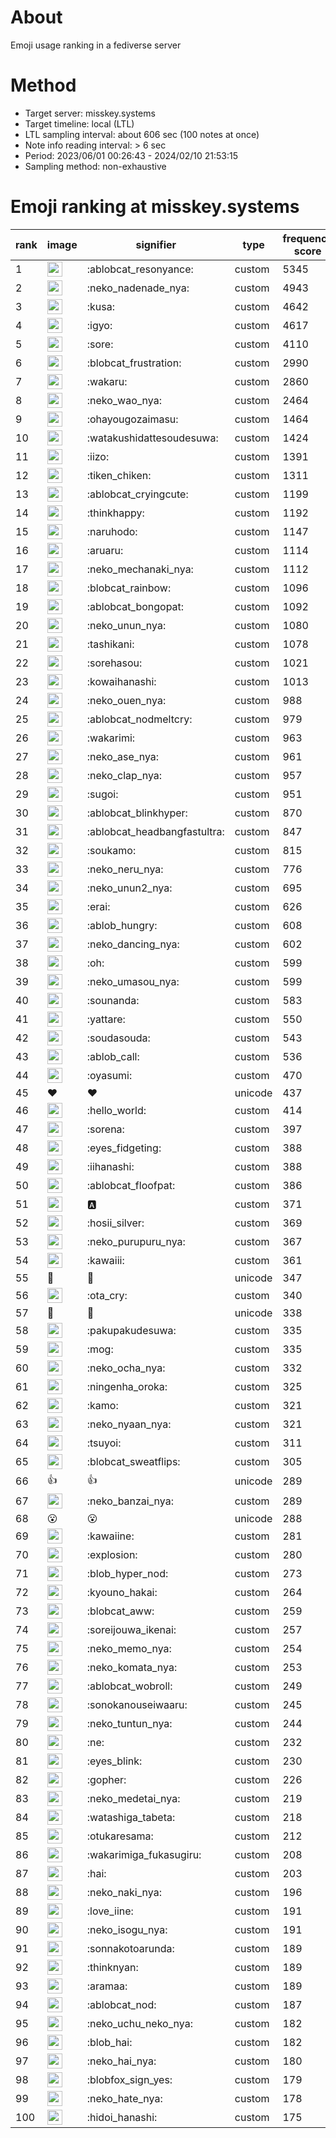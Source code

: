# About
Emoji usage ranking in a fediverse server

# Method
- Target server: misskey.systems
- Target timeline: local (LTL)
- LTL sampling interval: about 606 sec (100 notes at once)
- Note info reading interval: > 6 sec
- Period: 2023/06/01 00:26:43 - 2024/02/10 21:53:15 
- Sampling method: non-exhaustive

# Emoji ranking at misskey.systems

|rank|image|signifier|type|frequency score|
|----|----|----|----|----|
|1|<img height="24" src="https://misskey.systems/emoji/ablobcat_resonyance.webp">|:ablobcat_resonyance:|custom|5345|
|2|<img height="24" src="https://misskey.systems/emoji/neko_nadenade_nya.webp">|:neko_nadenade_nya:|custom|4943|
|3|<img height="24" src="https://misskey.systems/emoji/kusa.webp">|:kusa:|custom|4642|
|4|<img height="24" src="https://misskey.systems/emoji/igyo.webp">|:igyo:|custom|4617|
|5|<img height="24" src="https://misskey.systems/emoji/sore.webp">|:sore:|custom|4110|
|6|<img height="24" src="https://misskey.systems/emoji/blobcat_frustration.webp">|:blobcat_frustration:|custom|2990|
|7|<img height="24" src="https://misskey.systems/emoji/wakaru.webp">|:wakaru:|custom|2860|
|8|<img height="24" src="https://misskey.systems/emoji/neko_wao_nya.webp">|:neko_wao_nya:|custom|2464|
|9|<img height="24" src="https://misskey.systems/emoji/ohayougozaimasu.webp">|:ohayougozaimasu:|custom|1464|
|10|<img height="24" src="https://misskey.systems/emoji/watakushidattesoudesuwa.webp">|:watakushidattesoudesuwa:|custom|1424|
|11|<img height="24" src="https://misskey.systems/emoji/iizo.webp">|:iizo:|custom|1391|
|12|<img height="24" src="https://misskey.systems/emoji/tiken_chiken.webp">|:tiken_chiken:|custom|1311|
|13|<img height="24" src="https://misskey.systems/emoji/ablobcat_cryingcute.webp">|:ablobcat_cryingcute:|custom|1199|
|14|<img height="24" src="https://misskey.systems/emoji/thinkhappy.webp">|:thinkhappy:|custom|1192|
|15|<img height="24" src="https://misskey.systems/emoji/naruhodo.webp">|:naruhodo:|custom|1147|
|16|<img height="24" src="https://misskey.systems/emoji/aruaru.webp">|:aruaru:|custom|1114|
|17|<img height="24" src="https://misskey.systems/emoji/neko_mechanaki_nya.webp">|:neko_mechanaki_nya:|custom|1112|
|18|<img height="24" src="https://misskey.systems/emoji/blobcat_rainbow.webp">|:blobcat_rainbow:|custom|1096|
|19|<img height="24" src="https://misskey.systems/emoji/ablobcat_bongopat.webp">|:ablobcat_bongopat:|custom|1092|
|20|<img height="24" src="https://misskey.systems/emoji/neko_unun_nya.webp">|:neko_unun_nya:|custom|1080|
|21|<img height="24" src="https://misskey.systems/emoji/tashikani.webp">|:tashikani:|custom|1078|
|22|<img height="24" src="https://misskey.systems/emoji/sorehasou.webp">|:sorehasou:|custom|1021|
|23|<img height="24" src="https://misskey.systems/emoji/kowaihanashi.webp">|:kowaihanashi:|custom|1013|
|24|<img height="24" src="https://misskey.systems/emoji/neko_ouen_nya.webp">|:neko_ouen_nya:|custom|988|
|25|<img height="24" src="https://misskey.systems/emoji/ablobcat_nodmeltcry.webp">|:ablobcat_nodmeltcry:|custom|979|
|26|<img height="24" src="https://misskey.systems/emoji/wakarimi.webp">|:wakarimi:|custom|963|
|27|<img height="24" src="https://misskey.systems/emoji/neko_ase_nya.webp">|:neko_ase_nya:|custom|961|
|28|<img height="24" src="https://misskey.systems/emoji/neko_clap_nya.webp">|:neko_clap_nya:|custom|957|
|29|<img height="24" src="https://misskey.systems/emoji/sugoi.webp">|:sugoi:|custom|951|
|30|<img height="24" src="https://misskey.systems/emoji/ablobcat_blinkhyper.webp">|:ablobcat_blinkhyper:|custom|870|
|31|<img height="24" src="https://misskey.systems/emoji/ablobcat_headbangfastultra.webp">|:ablobcat_headbangfastultra:|custom|847|
|32|<img height="24" src="https://misskey.systems/emoji/soukamo.webp">|:soukamo:|custom|815|
|33|<img height="24" src="https://misskey.systems/emoji/neko_neru_nya.webp">|:neko_neru_nya:|custom|776|
|34|<img height="24" src="https://misskey.systems/emoji/neko_unun2_nya.webp">|:neko_unun2_nya:|custom|695|
|35|<img height="24" src="https://misskey.systems/emoji/erai.webp">|:erai:|custom|626|
|36|<img height="24" src="https://misskey.systems/emoji/ablob_hungry.webp">|:ablob_hungry:|custom|608|
|37|<img height="24" src="https://misskey.systems/emoji/neko_dancing_nya.webp">|:neko_dancing_nya:|custom|602|
|38|<img height="24" src="https://misskey.systems/emoji/oh.webp">|:oh:|custom|599|
|39|<img height="24" src="https://misskey.systems/emoji/neko_umasou_nya.webp">|:neko_umasou_nya:|custom|599|
|40|<img height="24" src="https://misskey.systems/emoji/sounanda.webp">|:sounanda:|custom|583|
|41|<img height="24" src="https://misskey.systems/emoji/yattare.webp">|:yattare:|custom|550|
|42|<img height="24" src="https://misskey.systems/emoji/soudasouda.webp">|:soudasouda:|custom|543|
|43|<img height="24" src="https://misskey.systems/emoji/ablob_call.webp">|:ablob_call:|custom|536|
|44|<img height="24" src="https://misskey.systems/emoji/oyasumi.webp">|:oyasumi:|custom|470|
|45|❤|❤|unicode|437|
|46|<img height="24" src="https://misskey.systems/emoji/hello_world.webp">|:hello_world:|custom|414|
|47|<img height="24" src="https://misskey.systems/emoji/sorena.webp">|:sorena:|custom|397|
|48|<img height="24" src="https://misskey.systems/emoji/eyes_fidgeting.webp">|:eyes_fidgeting:|custom|388|
|49|<img height="24" src="https://misskey.systems/emoji/iihanashi.webp">|:iihanashi:|custom|388|
|50|<img height="24" src="https://misskey.systems/emoji/ablobcat_floofpat.webp">|:ablobcat_floofpat:|custom|386|
|51|<img height="24" src="https://misskey.systems/emoji/a.webp">|:a:|custom|371|
|52|<img height="24" src="https://misskey.systems/emoji/hosii_silver.webp">|:hosii_silver:|custom|369|
|53|<img height="24" src="https://misskey.systems/emoji/neko_purupuru_nya.webp">|:neko_purupuru_nya:|custom|367|
|54|<img height="24" src="https://misskey.systems/emoji/kawaiii.webp">|:kawaiii:|custom|361|
|55|🍗|🍗|unicode|347|
|56|<img height="24" src="https://misskey.systems/emoji/ota_cry.webp">|:ota_cry:|custom|340|
|57|🎉|🎉|unicode|338|
|58|<img height="24" src="https://misskey.systems/emoji/pakupakudesuwa.webp">|:pakupakudesuwa:|custom|335|
|59|<img height="24" src="https://misskey.systems/emoji/mog.webp">|:mog:|custom|335|
|60|<img height="24" src="https://misskey.systems/emoji/neko_ocha_nya.webp">|:neko_ocha_nya:|custom|332|
|61|<img height="24" src="https://misskey.systems/emoji/ningenha_oroka.webp">|:ningenha_oroka:|custom|325|
|62|<img height="24" src="https://misskey.systems/emoji/kamo.webp">|:kamo:|custom|321|
|63|<img height="24" src="https://misskey.systems/emoji/neko_nyaan_nya.webp">|:neko_nyaan_nya:|custom|321|
|64|<img height="24" src="https://misskey.systems/emoji/tsuyoi.webp">|:tsuyoi:|custom|311|
|65|<img height="24" src="https://misskey.systems/emoji/blobcat_sweatflips.webp">|:blobcat_sweatflips:|custom|305|
|66|👍|👍|unicode|289|
|67|<img height="24" src="https://misskey.systems/emoji/neko_banzai_nya.webp">|:neko_banzai_nya:|custom|289|
|68|😮|😮|unicode|288|
|69|<img height="24" src="https://misskey.systems/emoji/kawaiine.webp">|:kawaiine:|custom|281|
|70|<img height="24" src="https://misskey.systems/emoji/explosion.webp">|:explosion:|custom|280|
|71|<img height="24" src="https://misskey.systems/emoji/blob_hyper_nod.webp">|:blob_hyper_nod:|custom|273|
|72|<img height="24" src="https://misskey.systems/emoji/kyouno_hakai.webp">|:kyouno_hakai:|custom|264|
|73|<img height="24" src="https://misskey.systems/emoji/blobcat_aww.webp">|:blobcat_aww:|custom|259|
|74|<img height="24" src="https://misskey.systems/emoji/soreijouwa_ikenai.webp">|:soreijouwa_ikenai:|custom|257|
|75|<img height="24" src="https://misskey.systems/emoji/neko_memo_nya.webp">|:neko_memo_nya:|custom|254|
|76|<img height="24" src="https://misskey.systems/emoji/neko_komata_nya.webp">|:neko_komata_nya:|custom|253|
|77|<img height="24" src="https://misskey.systems/emoji/ablobcat_wobroll.webp">|:ablobcat_wobroll:|custom|249|
|78|<img height="24" src="https://misskey.systems/emoji/sonokanouseiwaaru.webp">|:sonokanouseiwaaru:|custom|245|
|79|<img height="24" src="https://misskey.systems/emoji/neko_tuntun_nya.webp">|:neko_tuntun_nya:|custom|244|
|80|<img height="24" src="https://misskey.systems/emoji/ne.webp">|:ne:|custom|232|
|81|<img height="24" src="https://misskey.systems/emoji/eyes_blink.webp">|:eyes_blink:|custom|230|
|82|<img height="24" src="https://misskey.systems/emoji/gopher.webp">|:gopher:|custom|226|
|83|<img height="24" src="https://misskey.systems/emoji/neko_medetai_nya.webp">|:neko_medetai_nya:|custom|219|
|84|<img height="24" src="https://misskey.systems/emoji/watashiga_tabeta.webp">|:watashiga_tabeta:|custom|218|
|85|<img height="24" src="https://misskey.systems/emoji/otukaresama.webp">|:otukaresama:|custom|212|
|86|<img height="24" src="https://misskey.systems/emoji/wakarimiga_fukasugiru.webp">|:wakarimiga_fukasugiru:|custom|208|
|87|<img height="24" src="https://misskey.systems/emoji/hai.webp">|:hai:|custom|203|
|88|<img height="24" src="https://misskey.systems/emoji/neko_naki_nya.webp">|:neko_naki_nya:|custom|196|
|89|<img height="24" src="https://misskey.systems/emoji/love_iine.webp">|:love_iine:|custom|191|
|90|<img height="24" src="https://misskey.systems/emoji/neko_isogu_nya.webp">|:neko_isogu_nya:|custom|191|
|91|<img height="24" src="https://misskey.systems/emoji/sonnakotoarunda.webp">|:sonnakotoarunda:|custom|189|
|92|<img height="24" src="https://misskey.systems/emoji/thinknyan.webp">|:thinknyan:|custom|189|
|93|<img height="24" src="https://misskey.systems/emoji/aramaa.webp">|:aramaa:|custom|189|
|94|<img height="24" src="https://misskey.systems/emoji/ablobcat_nod.webp">|:ablobcat_nod:|custom|187|
|95|<img height="24" src="https://misskey.systems/emoji/neko_uchu_neko_nya.webp">|:neko_uchu_neko_nya:|custom|182|
|96|<img height="24" src="https://misskey.systems/emoji/blob_hai.webp">|:blob_hai:|custom|182|
|97|<img height="24" src="https://misskey.systems/emoji/neko_hai_nya.webp">|:neko_hai_nya:|custom|180|
|98|<img height="24" src="https://misskey.systems/emoji/blobfox_sign_yes.webp">|:blobfox_sign_yes:|custom|179|
|99|<img height="24" src="https://misskey.systems/emoji/neko_hate_nya.webp">|:neko_hate_nya:|custom|178|
|100|<img height="24" src="https://misskey.systems/emoji/hidoi_hanashi.webp">|:hidoi_hanashi:|custom|175|
